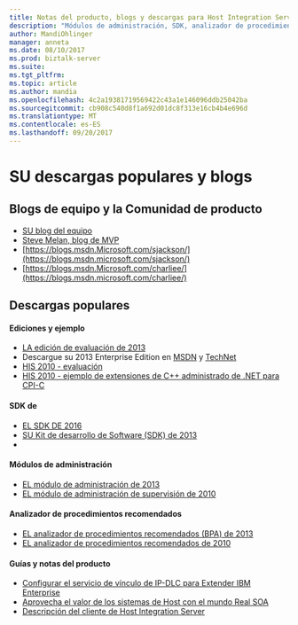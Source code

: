 ```yaml
---
title: Notas del producto, blogs y descargas para Host Integration Server | Documentos de Microsoft
description: "Módulos de administración, SDK, analizador de procedimientos recomendados y descargas de notas del producto para su"
author: MandiOhlinger
manager: anneta
ms.date: 08/10/2017
ms.prod: biztalk-server
ms.suite: 
ms.tgt_pltfrm: 
ms.topic: article
ms.author: mandia
ms.openlocfilehash: 4c2a19381719569422c43a1e146096ddb25042ba
ms.sourcegitcommit: cb908c540d8f1a692d01dc8f313e16cb4b4e696d
ms.translationtype: MT
ms.contentlocale: es-ES
ms.lasthandoff: 09/20/2017
---
```

# <a name="his-popular-downloads-and-blogs"></a>SU descargas populares y blogs

## <a name="product-team-and-community-blogs"></a>Blogs de equipo y la Comunidad de producto
-   [SU blog del equipo](https://blogs.msdn.microsoft.com/hostintegrationserver)
-   [Steve Melan, blog de MVP](http://stevemelan.wordpress.com)
-   [https://blogs.msdn.Microsoft.com/sjackson/](https://blogs.msdn.microsoft.com/sjackson/)
-   [https://blogs.msdn.Microsoft.com/charliee/](https://blogs.msdn.microsoft.com/charliee/)


## <a name="popular-downloads"></a>Descargas populares

#### <a name="editions-and-sample"></a>Ediciones y ejemplo

-   [LA edición de evaluación de 2013](https://www.microsoft.com/download/details.aspx?id=39950)
-   Descargue su 2013 Enterprise Edition en [MSDN](https://msdn.microsoft.com/subscriptions/downloads/) y [TechNet](https://technet.microsoft.com/subscriptions/downloads/)
-   [HIS 2010 - evaluación](https://www.microsoft.com/download/details.aspx?id=18969)
-   [HIS 2010 - ejemplo de extensiones de C++ administrado de .NET para CPI-C](https://www.microsoft.com/download/details.aspx?id=28581)

#### <a name="sdks"></a>SDK de

-   [EL SDK DE 2016](https://aka.ms/his2016sdk)
-   [SU Kit de desarrollo de Software (SDK) de 2013](https://www.microsoft.com/download/details.aspx?id=41557)
-   
#### <a name="management-packs"></a>Módulos de administración

-   [EL módulo de administración de 2013](https://www.microsoft.com/download/details.aspx?id=39978)
-   [EL módulo de administración de supervisión de 2010](https://www.microsoft.com/download/details.aspx?id=23657)

#### <a name="best-practices-analyzer"></a>Analizador de procedimientos recomendados

-   [EL analizador de procedimientos recomendados (BPA) de 2013](https://www.microsoft.com/download/details.aspx?id=40325)
-   [EL analizador de procedimientos recomendados de 2010](https://www.microsoft.com/download/details.aspx?id=1817)

#### <a name="guides-and-white-papers"></a>Guías y notas del producto

-   [Configurar el servicio de vínculo de IP-DLC para Extender IBM Enterprise](https://www.microsoft.com/download/details.aspx?id=17441)
-   [Aprovecha el valor de los sistemas de Host con el mundo Real SOA](https://www.microsoft.com/download/details.aspx?id=20799)
-   [Descripción del cliente de Host Integration Server](https://www.microsoft.com/download/details.aspx?id=15069)

